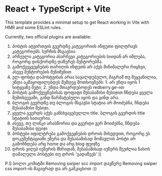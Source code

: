# React + TypeScript + Vite

This template provides a minimal setup to get React working in Vite with HMR and some ESLint rules.

Currently, two official plugins are available:

1. პოსტის ატვირთვის გვერდზე კატეგორიის ინფუთი ფილტრავს კატეგორიებს. სერჩის მსგავსია
2. არჩეული კატეგორია ასარჩევი კატეგორიების სიიდან არ იშლება, როგორც დისქორდზე დაწერეს მენტორებმა.
3. გამოქვეყვეყნების თარიღის ინფუთს არ აქვს მინიმალური რიცხვი, ასევე მენტორების შენიშვნით
4. ელ-ფოსტა დაპოსტვისას არაა სავალდებულო, მაგრამ თუ შეყვანილია, უნდა აკმაყოფილებდეს შემდეგ მოთხოვნებს: 1. არ უნდა იყოს 1 სიტყვაზე მეტი; 2. უნდა მთავრდებოდეს redberry.ge-ით
5. პოსტის გამოქვეყნებისას ფოფაფი შესაბამისი მესიჯით ჩნდება ყველა შემთხვევაში, გინდ წარმატებული იყოს და გინდ არა.
6. ბლოგის გვერდზე თუ ბლოგის მსგავსი სტატია არ მოიძებნა, ჩნდება შესაბამისი მესიჯი.
7. ყველა გვერდს აქვს განსხვავებულლი title. ბლოგის გვერდის title სტატიის სათაურია.
8. ასევე, თუ ლინკი არასწორია და გვერდი ვერ მოიძებნა, ჩნდება შესაბამისი ფეიჯი
9. პოსტები იფილტრება გამოქვეყნების დროის მიხედვით, როგორც ეს დოკუმენტაციაში ეწერა და შესაბამისად მომავლის პოსტი არ გამოჩნდება არც home და არც blog ფეიჯზე
10. დროს ვიღებ იუზერის მხრიდან, შესაბამისად იუზერს შეუძლია ნახოს დამალული პოსტები თუ დროს 'გადაწევს' ))

P.S
ბოლო კომიტში Removing swiper scc import დავწერე Removing swiper css import-ის მაგივრად და არ გამკიცხოთ :))
